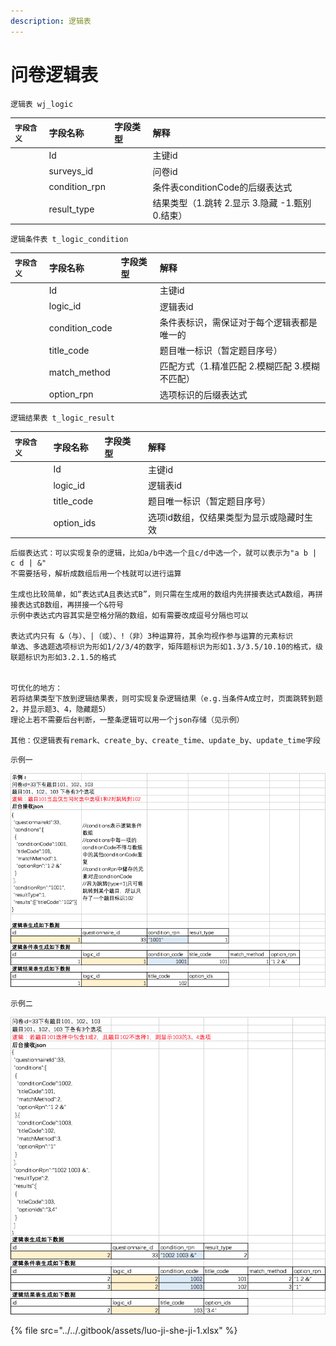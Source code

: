 ```yaml
---
description: 逻辑表
---
```


# 问卷逻辑表

`逻辑表 wj_logic`

| `字段含义` | 字段名称 | 字段类型 | 解释 |
| :--- | :--- | :--- | :--- |
|  | Id |  | 主键id |
|  | surveys\_id |  | 问卷id |
|  | condition\_rpn |  | 条件表conditionCode的后缀表达式 |
|  | result\_type |  | 结果类型（1.跳转 2.显示 3.隐藏 -1.甄别 0.结束） |



`逻辑条件表 t_logic_condition`

| `字段含义` | 字段名称 | 字段类型 | 解释 |
| :--- | :--- | :--- | :--- |
|  | Id |  | 主键id |
|  | logic\_id |  | 逻辑表id |
|  | condition\_code |  | 条件表标识，需保证对于每个逻辑表都是唯一的 |
|  | title\_code |  | 题目唯一标识（暂定题目序号） |
|  | match\_method |  | 匹配方式（1.精准匹配 2.模糊匹配 3.模糊不匹配） |
|  | option\_rpn |  | 选项标识的后缀表达式 |

`逻辑结果表 t_logic_result`

| `字段含义` | 字段名称 | 字段类型 | 解释 |
| :--- | :--- | :--- | :--- |
|  | Id |  | 主键id |
|  | logic\_id |  | 逻辑表id |
|  | title\_code |  | 题目唯一标识（暂定题目序号） |
|  | option\_ids |  | 选项id数组，仅结果类型为显示或隐藏时生效 |

```text
后缀表达式：可以实现复杂的逻辑，比如a/b中选一个且c/d中选一个，就可以表示为"a b | c d | &"
不需要括号，解析成数组后用一个栈就可以进行运算				

生成也比较简单，如“表达式A且表达式B”，则只需在生成用的数组内先拼接表达式A数组，再拼接表达式B数组，再拼接一个&符号				
示例中表达式内容其实是空格分隔的数组，如有需要改成逗号分隔也可以				

表达式内只有 &（与）、|（或）、!（非）3种运算符，其余均视作参与运算的元素标识				
单选、多选题选项标识为形如1/2/3/4的数字，矩阵题标识为形如1.3/3.5/10.10的格式，级联题标识为形如3.2.1.5的格式				
				

可优化的地方：
若将结果类型下放到逻辑结果表，则可实现复杂逻辑结果（e.g.当条件A成立时，页面跳转到题2，并显示题3、4，隐藏题5）				
理论上若不需要后台判断，一整条逻辑可以用一个json存储（见示例）				
				
其他：仅逻辑表有remark、create_by、create_time、update_by、update_time字段				
```

`示例一`

![](../../.gitbook/assets/image%20%282%29.png)

`示例二`

![](../../.gitbook/assets/image%20%281%29.png)

{% file src="../../.gitbook/assets/luo-ji-she-ji-1.xlsx" %}

